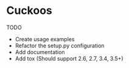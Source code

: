 Cuckoos
=======

TODO

* Create usage examples
* Refactor the setup.py configuration
* Add documentation
* Add tox (Should support 2.6, 2.7, 3.4, 3.5+)